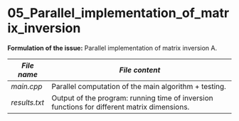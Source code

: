 # 05_Parallel_implementation_of_matrix_inversion

**Formulation of the issue:** Parallel implementation of matrix inversion A.

|   ***File name***   |   ***File content***   |
| --- | --- |
| *main.cpp* | Parallel computation of the main algorithm + testing. |
| *results.txt* | Output of the program: running time of inversion functions for different matrix dimensions. |

